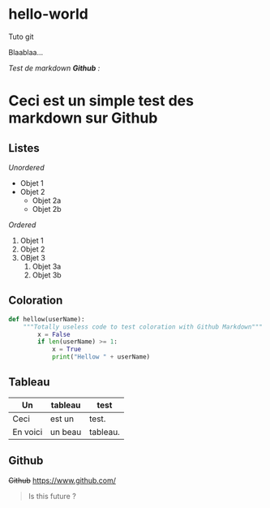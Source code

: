 # hello-world
Tuto git

Blaablaa...

*Test de markdown **Github** :*

# Ceci est un simple test des markdown sur Github

## Listes

*Unordered*
* Objet 1
* Objet 2
  * Objet 2a
  * Objet 2b

*Ordered*
1. Objet 1
1. Objet 2
1. OBjet 3
   1. Objet 3a
   1. Objet 3b

## Coloration

```python
def hellow(userName):
    """Totally useless code to test coloration with Github Markdown"""
        x = False
        if len(userName) >= 1:
            x = True
            print("Hellow " + userName)

```

## Tableau

Un | tableau | test
---- | ------ | ----
Ceci | est un | test.
En voici | un beau | tableau.

## Github

~~Github~~
https://www.github.com/

> Is this future ?

